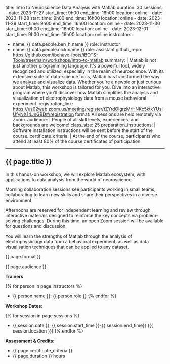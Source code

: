 title: Intro to Neuroscience Data Analysis with Matlab
duration: 30
sessions: 
    - date: 2023-11-27
      start_time: 9h00
      end_time: 16h00
      location: online
    - date: 2023-11-28
      start_time: 9h00
      end_time: 16h00
      location: online
    - date: 2023-11-29
      start_time: 9h00
      end_time: 16h00
      location: online
    - date: 2023-11-30
      start_time: 9h00
      end_time: 16h00
      location: online
    - date: 2023-12-01
      start_time: 9h00
      end_time: 16h00
      location: online
instructors:
  - name: {{ data.people.ben_h.name }}
    role: instructor
  - name: {{ data.people.nick.name }}
    role: assistant
github_repo: https://github.com/ibehave-ibots/iBOTS-Tools/tree/main/workshops/Intro-to-matlab
summary: |
    Matlab is not just another programming language. It's a powerful tool, widely
    recognized and utilized, especially in the realm of neuroscience. With its
    extensive suite of data-science tools, Matlab has transformed the way we
    analyze and visualize data. Whether you're a newbie or just curious about
    Matlab, this workshop is tailored for you. Dive into an interactive program
    where you'll discover how Matlab simplifies the analysis and visualization of
    electrophysiology data from a mouse behavioral experiment.
registration_link: https://us02web.zoom.us/meeting/register/tZYrdOigrzMrHNKc5ktkYUsIUfyNX14JnGBD#/registration
format: All sessions are held remotely via Zoom.
audience: |
    People of all skill levels, experiences, and backgrounds are welcome!
class_size: 25
preparation_instructions: |
    Software installation instructions will be sent before the start of the course.
certificate_criteria: | 
    At the end of the course, participants who attend at least 80% of the course certificates of participation.
--- 

## {{ page.title }}

In this hands-on workshop, we will explore Matlab ecosystem, with applications to data analysis from the world of neuroscience.

Morning collaboration sessions see participants working in small teams, collaborating to learn new skills and share their perspectives in a diverse environment.

Afternoons are reserved for independent learning and review through interactive materials designed to reinforce the key concepts via problem-solving challenges. During this time, an open Zoom session will be available for questions and discussion.

You will learn the strengths of Matlab through the analysis of electrophysiology data from a behavioral experiment, as well as data visualisation techniques that can be applied to any dataset.

{{ page.format }}

{{ page.audience }}

**Trainers**

{% for person in page.instructors %}
  - {{ person.name }}: {{ person.role }}
{% endfor %}

**Workshop Dates:**

{% for session in page.sessions %}
- {{ session.date }}, {{ session.start_time }}-{{ session.end_time}} ({{ session.location }})
{% endfor %}


**Assessment & Credits:**

- {{ page.certificate_criteria }}
- {{ page.duration }} hours